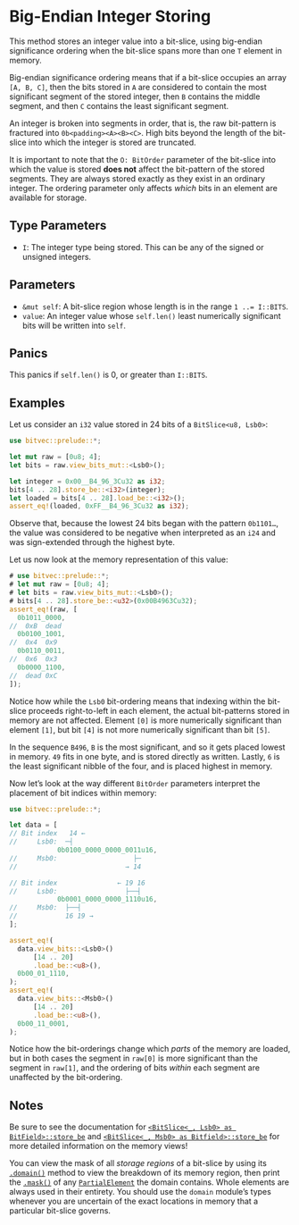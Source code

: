 # Big-Endian Integer Storing

This method stores an integer value into a bit-slice, using big-endian
significance ordering when the bit-slice spans more than one `T` element in
memory.

Big-endian significance ordering means that if a bit-slice occupies an array
`[A, B, C]`, then the bits stored in `A` are considered to contain the most
significant segment of the stored integer, then `B` contains the middle segment,
and then `C` contains the least significant segment.

An integer is broken into segments in order, that is, the raw bit-pattern is
fractured into `0b<padding><A><B><C>`. High bits beyond the length of the
bit-slice into which the integer is stored are truncated.

It is important to note that the `O: BitOrder` parameter of the bit-slice into
which the value is stored **does not** affect the bit-pattern of the stored
segments. They are always stored exactly as they exist in an ordinary integer.
The ordering parameter only affects *which* bits in an element are available for
storage.

## Type Parameters

- `I`: The integer type being stored. This can be any of the signed or unsigned
  integers.

## Parameters

- `&mut self`: A bit-slice region whose length is in the range `1 ..= I::BITS`.
- `value`: An integer value whose `self.len()` least numerically significant
  bits will be written into `self`.

## Panics

This panics if `self.len()` is 0, or greater than `I::BITS`.

## Examples

Let us consider an `i32` value stored in 24 bits of a `BitSlice<u8, Lsb0>`:

```rust
use bitvec::prelude::*;

let mut raw = [0u8; 4];
let bits = raw.view_bits_mut::<Lsb0>();

let integer = 0x00__B4_96_3Cu32 as i32;
bits[4 .. 28].store_be::<i32>(integer);
let loaded = bits[4 .. 28].load_be::<i32>();
assert_eq!(loaded, 0xFF__B4_96_3Cu32 as i32);
```

Observe that, because the lowest 24 bits began with the pattern `0b1101…`, the
value was considered to be negative when interpreted as an `i24` and was
sign-extended through the highest byte.

Let us now look at the memory representation of this value:

```rust
# use bitvec::prelude::*;
# let mut raw = [0u8; 4];
# let bits = raw.view_bits_mut::<Lsb0>();
# bits[4 .. 28].store_be::<u32>(0x00B4963Cu32);
assert_eq!(raw, [
  0b1011_0000,
//  0xB  dead
  0b0100_1001,
//  0x4  0x9
  0b0110_0011,
//  0x6  0x3
  0b0000_1100,
//  dead 0xC
]);
```

Notice how while the `Lsb0` bit-ordering means that indexing within the
bit-slice proceeds right-to-left in each element, the actual bit-patterns stored
in memory are not affected. Element `[0]` is more numerically significant than
element `[1]`, but bit `[4]` is not more numerically significant than bit `[5]`.

In the sequence `B496`, `B` is the most significant, and so it gets placed
lowest in memory. `49` fits in one byte, and is stored directly as written.
Lastly, `6` is the least significant nibble of the four, and is placed highest
in memory.

Now let’s look at the way different `BitOrder` parameters interpret the
placement of bit indices within memory:

```rust
use bitvec::prelude::*;

let data = [
// Bit index   14 ←
//     Lsb0:  ─┤
            0b0100_0000_0000_0011u16,
//     Msb0:                   ├─
//                           → 14

// Bit index               ← 19 16
//     Lsb0:                 ├──┤
            0b0001_0000_0000_1110u16,
//     Msb0:  ├──┤
//            16 19 →
];

assert_eq!(
  data.view_bits::<Lsb0>()
      [14 .. 20]
      .load_be::<u8>(),
  0b00_01_1110,
);
assert_eq!(
  data.view_bits::<Msb0>()
      [14 .. 20]
      .load_be::<u8>(),
  0b00_11_0001,
);
```

Notice how the bit-orderings change which *parts* of the memory are loaded, but
in both cases the segment in `raw[0]` is more significant than the segment in
`raw[1]`, and the ordering of bits *within* each segment are unaffected by the
bit-ordering.

## Notes

Be sure to see the documentation for
[`<BitSlice<_, Lsb0> as BitField>::store_be`][lsb] and
[`<BitSlice<_, Msb0> as Bitfield>::store_be`][msb] for more detailed information
on the memory views!

You can view the mask of all *storage regions* of a bit-slice by using its
[`.domain()`] method to view the breakdown of its memory region, then print the
[`.mask()`] of any [`PartialElement`] the domain contains. Whole elements are
always used in their entirety. You should use the `domain` module’s types
whenever you are uncertain of the exact locations in memory that a particular
bit-slice governs.

[lsb]: https://docs.rs/bitvec/latest/bitvec/field/trait.BitField.html#method.store_be-3
[msb]: https://docs.rs/bitvec/latest/bitvec/field/trait.BitField.html#method.store_be-4
[`PartialElement`]: crate::domain::PartialElement
[`.domain()`]: crate::slice::BitSlice::domain
[`.mask()`]: crate::domain::PartialElement::mask
